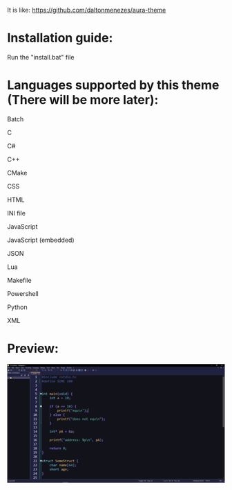 It is like: https://github.com/daltonmenezes/aura-theme

# Installation guide:

Run the "install.bat" file

# Languages supported by this theme (There will be more later):

Batch

C

C#

C++

CMake

CSS

HTML

INI file

JavaScript

JavaScript (embedded)

JSON

Lua

Makefile

Powershell

Python

XML

# Preview:

![image](preview.png)
